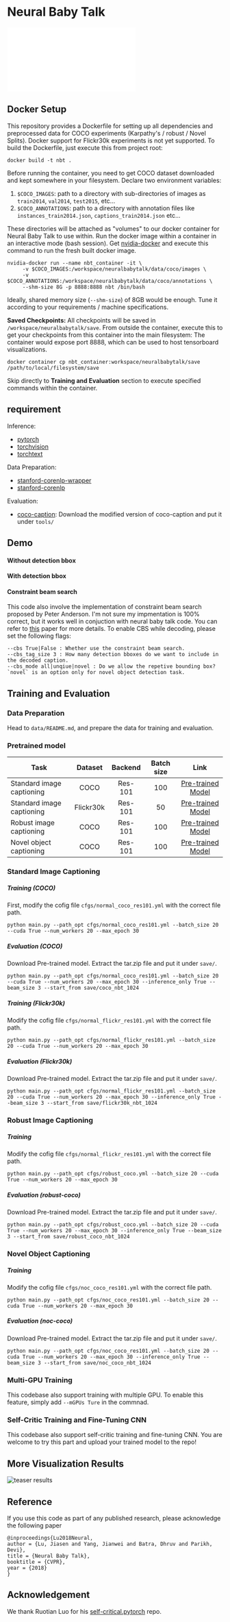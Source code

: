 # Neural Baby Talk

![teaser results](fig1.pdf)


## Docker Setup

This repository provides a Dockerfile for setting up all dependencies and preprocessed data for COCO experiments (Karpathy's / robust / Novel Splits). Docker support for Flickr30k experiments is not yet supported. To build the Dockerfile, just execute this from project root:

```shell
docker build -t nbt .
```

Before running the container, you need to get COCO dataset downloaded and kept somewhere in your filesystem. Declare two environment variables:
1. `$COCO_IMAGES`: path to a directory with sub-directories of images as `train2014`, `val2014`, `test2015`, etc...
2. `$COCO_ANNOTATIONS`: path to a directory with annotation files like `instances_train2014.json`, `captions_train2014.json` etc...

These directories will be attached as "volumes" to our docker container for Neural Baby Talk to use within. Run the docker image within a container in an interactive mode (bash session). Get [nvidia-docker](https://www.github.com/NVIDIA/nvidia-docker) and execute this command to run the fresh built docker image.

```shell
nvidia-docker run --name nbt_container -it \
     -v $COCO_IMAGES:/workspace/neuralbabytalk/data/coco/images \
     -v $COCO_ANNOTATIONS:/workspace/neuralbabytalk/data/coco/annotations \
     --shm-size 8G -p 8888:8888 nbt /bin/bash
```

Ideally, shared memory size (`--shm-size`) of 8GB would be enough. Tune it according to your requirements / machine specifications.

**Saved Checkpoints:** All checkpoints will be saved in `/workspace/neuralbabytalk/save`. From outside the container, execute this to get your checkpoints from this container into the main filesystem:
The container would expose port 8888, which can be used to host tensorboard visualizations.

```shell
docker container cp nbt_container:workspace/neuralbabytalk/save /path/to/local/filesystem/save
```

Skip directly to **Training and Evaluation** section to execute specified commands within the container.


## requirement

Inference:

- [pytorch](http://pytorch.org/)
- [torchvision](https://github.com/pytorch/vision)
- [torchtext](https://github.com/pytorch/text)

Data Preparation:

- [stanford-corenlp-wrapper](https://github.com/Lynten/stanford-corenlp)
- [stanford-corenlp](https://stanfordnlp.github.io/CoreNLP/)

Evaluation:

- [coco-caption](https://github.com/jiasenlu/coco-caption): Download the modified version of coco-caption and put it under `tools/`


## Demo

#### Without detection bbox


#### With detection bbox

#### Constraint beam search
This code also involve the implementation of constraint beam search proposed by Peter Anderson. I'm not sure my impmentation is 100% correct, but it works well in conjuction with neural baby talk code. You can refer to [this](http://users.cecs.anu.edu.au/~sgould/papers/emnlp17-constrained-beam-search.pdf) paper for more details. To enable CBS while decoding, please set the following flags:
```
--cbs True|False : Whether use the constraint beam search.
--cbs_tag_size 3 : How many detection bboxes do we want to include in the decoded caption.
--cbs_mode all|unqiue|novel : Do we allow the repetive bounding box? `novel` is an option only for novel object detection task.
```

## Training and Evaluation
### Data Preparation
Head to `data/README.md`, and prepare the data for training and evaluation.

### Pretrained model
| Task | Dataset | Backend | Batch size | Link  |
| ---- | :----:| :----:| :----:|:----:|
| Standard image captioning | COCO | Res-101 | 100 | [Pre-trained Model](https://www.dropbox.com/s/6buajkxm9oed1jp/coco_nbt_1024.tar.gz?dl=0) |
| Standard image captioning | Flickr30k | Res-101 | 50 | [Pre-trained Model](https://www.dropbox.com/s/cirzj1b2jul6yzx/flickr30k_nbt_1024.tar.gz?dl=0) |
| Robust image captioning | COCO | Res-101 | 100 | [Pre-trained Model](https://www.dropbox.com/s/sxuodvob0ftesm9/robust_coco_nbt_1024.tar.gz?dl=0) |
| Novel object captioning | COCO | Res-101 | 100 | [Pre-trained Model](https://www.dropbox.com/s/b7i6vx5pf98540l/noc_coco_nbt_1024.tar.gz?dl=0) |


### Standard Image Captioning
##### Training (COCO)

First, modify the cofig file `cfgs/normal_coco_res101.yml` with the correct file path.

```
python main.py --path_opt cfgs/normal_coco_res101.yml --batch_size 20 --cuda True --num_workers 20 --max_epoch 30
```
##### Evaluation (COCO)
Download Pre-trained model. Extract the tar.zip file and put it under `save/`.

```
python main.py --path_opt cfgs/normal_coco_res101.yml --batch_size 20 --cuda True --num_workers 20 --max_epoch 30 --inference_only True --beam_size 3 --start_from save/coco_nbt_1024
```

##### Training (Flickr30k)
Modify the cofig file `cfgs/normal_flickr_res101.yml` with the correct file path.

```
python main.py --path_opt cfgs/normal_flickr_res101.yml --batch_size 20 --cuda True --num_workers 20 --max_epoch 30
```

##### Evaluation (Flickr30k)
Download Pre-trained model. Extract the tar.zip file and put it under `save/`.

```
python main.py --path_opt cfgs/normal_flickr_res101.yml --batch_size 20 --cuda True --num_workers 20 --max_epoch 30 --inference_only True --beam_size 3 --start_from save/flickr30k_nbt_1024
```

### Robust Image Captioning

##### Training
Modify the cofig file `cfgs/normal_flickr_res101.yml` with the correct file path.

```
python main.py --path_opt cfgs/robust_coco.yml --batch_size 20 --cuda True --num_workers 20 --max_epoch 30
```
##### Evaluation (robust-coco)
Download Pre-trained model. Extract the tar.zip file and put it under `save/`.

```
python main.py --path_opt cfgs/robust_coco.yml --batch_size 20 --cuda True --num_workers 20 --max_epoch 30 --inference_only True --beam_size 3 --start_from save/robust_coco_nbt_1024
```

### Novel Object Captioning

##### Training
Modify the cofig file `cfgs/noc_coco_res101.yml` with the correct file path.

```
python main.py --path_opt cfgs/noc_coco_res101.yml --batch_size 20 --cuda True --num_workers 20 --max_epoch 30
```
##### Evaluation (noc-coco)
Download Pre-trained model. Extract the tar.zip file and put it under `save/`.

```
python main.py --path_opt cfgs/noc_coco_res101.yml --batch_size 20 --cuda True --num_workers 20 --max_epoch 30 --inference_only True --beam_size 3 --start_from save/noc_coco_nbt_1024
```

### Multi-GPU Training
This codebase also support training with multiple GPU. To enable this feature, simply add `--mGPUs Ture` in the commnad.

### Self-Critic Training and Fine-Tuning CNN

This codebase also support self-critic training and fine-tuning CNN. You are welcome to try this part and upload your trained model to the repo!

## More Visualization Results
![teaser results](demo/img2.png)

## Reference
If you use this code as part of any published research, please acknowledge the following paper

```
@inproceedings{Lu2018Neural,
author = {Lu, Jiasen and Yang, Jianwei and Batra, Dhruv and Parikh, Devi},
title = {Neural Baby Talk},
booktitle = {CVPR},
year = {2018}
}
```
## Acknowledgement
We thank Ruotian Luo for his [self-critical.pytorch](https://github.com/ruotianluo/self-critical.pytorch) repo. 
